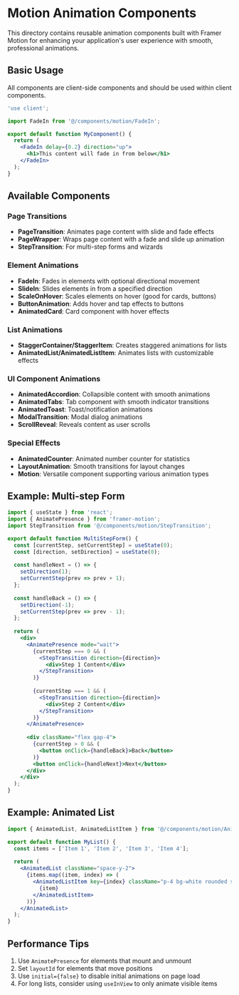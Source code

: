 # Motion Animation Components

This directory contains reusable animation components built with Framer Motion for enhancing your application's user experience with smooth, professional animations.

## Basic Usage

All components are client-side components and should be used within client components.

```jsx
'use client';

import FadeIn from '@/components/motion/FadeIn';

export default function MyComponent() {
  return (
    <FadeIn delay={0.2} direction="up">
      <h1>This content will fade in from below</h1>
    </FadeIn>
  );
}
```

## Available Components

### Page Transitions

- **PageTransition**: Animates page content with slide and fade effects
- **PageWrapper**: Wraps page content with a fade and slide up animation
- **StepTransition**: For multi-step forms and wizards

### Element Animations

- **FadeIn**: Fades in elements with optional directional movement
- **SlideIn**: Slides elements in from a specified direction
- **ScaleOnHover**: Scales elements on hover (good for cards, buttons)
- **ButtonAnimation**: Adds hover and tap effects to buttons
- **AnimatedCard**: Card component with hover effects

### List Animations

- **StaggerContainer/StaggerItem**: Creates staggered animations for lists
- **AnimatedList/AnimatedListItem**: Animates lists with customizable effects

### UI Component Animations

- **AnimatedAccordion**: Collapsible content with smooth animations
- **AnimatedTabs**: Tab component with smooth indicator transitions
- **AnimatedToast**: Toast/notification animations
- **ModalTransition**: Modal dialog animations
- **ScrollReveal**: Reveals content as user scrolls

### Special Effects

- **AnimatedCounter**: Animated number counter for statistics
- **LayoutAnimation**: Smooth transitions for layout changes
- **Motion**: Versatile component supporting various animation types

## Example: Multi-step Form

```jsx
import { useState } from 'react';
import { AnimatePresence } from 'framer-motion';
import StepTransition from '@/components/motion/StepTransition';

export default function MultiStepForm() {
  const [currentStep, setCurrentStep] = useState(0);
  const [direction, setDirection] = useState(0);
  
  const handleNext = () => {
    setDirection(1);
    setCurrentStep(prev => prev + 1);
  };
  
  const handleBack = () => {
    setDirection(-1);
    setCurrentStep(prev => prev - 1);
  };
  
  return (
    <div>
      <AnimatePresence mode="wait">
        {currentStep === 0 && (
          <StepTransition direction={direction}>
            <div>Step 1 Content</div>
          </StepTransition>
        )}
        
        {currentStep === 1 && (
          <StepTransition direction={direction}>
            <div>Step 2 Content</div>
          </StepTransition>
        )}
      </AnimatePresence>
      
      <div className="flex gap-4">
        {currentStep > 0 && (
          <button onClick={handleBack}>Back</button>
        )}
        <button onClick={handleNext}>Next</button>
      </div>
    </div>
  );
}
```

## Example: Animated List

```jsx
import { AnimatedList, AnimatedListItem } from '@/components/motion/AnimatedList';

export default function MyList() {
  const items = ['Item 1', 'Item 2', 'Item 3', 'Item 4'];
  
  return (
    <AnimatedList className="space-y-2">
      {items.map((item, index) => (
        <AnimatedListItem key={index} className="p-4 bg-white rounded shadow">
          {item}
        </AnimatedListItem>
      ))}
    </AnimatedList>
  );
}
```

## Performance Tips

1. Use `AnimatePresence` for elements that mount and unmount
2. Set `layoutId` for elements that move positions
3. Use `initial={false}` to disable initial animations on page load
4. For long lists, consider using `useInView` to only animate visible items
